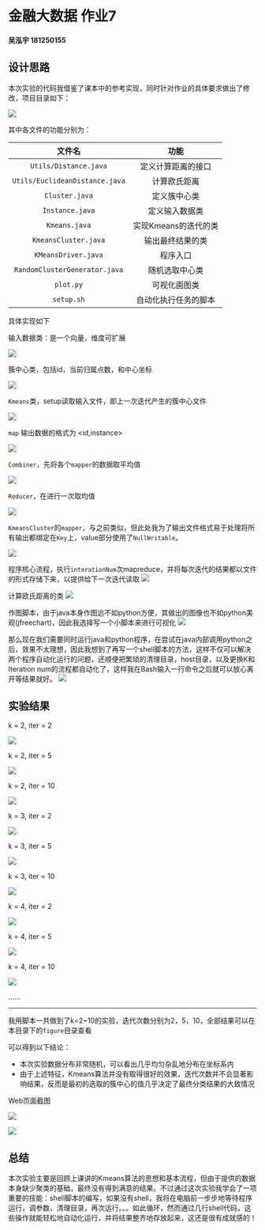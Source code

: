 # 金融大数据 作业7
####  吴泓宇 181250155


## 设计思路

本次实验的代码我借鉴了课本中的参考实现，同时针对作业的具体要求做出了修改，项目目录如下：

![](figure/1.png)

其中各文件的功能分别为：

|文件名|功能|
|:-:|:-:|
|`Utils/Distance.java`|定义计算距离的接口|
|`Utils/EuclideanDistance.java`|计算欧氏距离
|`Cluster.java`|定义簇中心类
|`Instance.java`|定义输入数据类
|`Kmeans.java`|实现Kmeans的迭代的类
|`KmeansCluster.java`|输出最终结果的类
|`KMeansDriver.java`|程序入口
|`RandomClusterGenerator.java`|随机选取中心类
|`plot.py`|可视化画图类
|`setup.sh`|自动化执行任务的脚本



具体实现如下

输入数据类：是一个向量，维度可扩展

![](figure/2.png)

簇中心类，包括id，当前归属点数，和中心坐标

![](figure/3.png)

`Kmeans`类，setup读取输入文件，即上一次迭代产生的簇中心文件

![](figure/4.png)

`map` 输出数据的格式为 <id,instance>

![](figure/5.png)

`Combiner`，先将各个`mapper`的数据取平均值

![](figure/6.png)

`Reducer`，在进行一次取均值


![](figure/7.png)

`KmeansCluster`的`mapper`，与之前类似，但此处我为了输出文件格式易于处理将所有输出都绑定在`Key`上，value部分使用了`NullWritable`。

![](figure/8.png)

程序核心流程，执行`interationNum`次mapreduce，并将每次迭代的结果都以文件的形式存储下来，以提供给下一次迭代读取
![](figure/9.png)

计算欧氏距离的类
![](figure/10.png)


作图脚本，由于java本身作图远不如python方便，其做出的图像也不如python美观(jfreechart)，因此我选择写一个小脚本来进行可视化
![](figure/13.png)

那么现在我们需要同时运行java和python程序，在尝试在java内部调用python之后，效果不太理想，因此我想到了再写一个shell脚本的方法，这样不仅可以解决两个程序自动化运行的问题，还顺便把繁琐的清理目录，host目录，以及更换K和Iteration num的流程都自动化了，这样我在Bash输入一行命令之后就可以放心离开等结果就好。
![](figure/14.png)




## 实验结果 

k = 2, iter = 2

![](figure/k=2,iter=2.png)

k = 2, iter = 5

![](figure/k=2,iter=5.png)

k = 2, iter = 10

![](figure/k=2,iter=10.png)

k = 3, iter = 2

![](figure/k=3,iter=2.png)

k = 3, iter = 5

![](figure/k=3,iter=5.png)

k = 3, iter = 10

![](figure/k=3,iter=10.png)

k = 4, iter = 2

![](figure/k=4,iter=2.png)

k = 4, iter = 5

![](figure/k=4,iter=5.png)

k = 4, iter = 10

![](figure/k=4,iter=10.png)


......


--------------------------------

我用脚本一共做到了k=2~10的实验，迭代次数分别为2，5，10，全部结果可以在本目录下的`figure`目录查看

可以得到以下结论：

- 本次实验数据分布非常随机，可以看出几乎均匀杂乱地分布在坐标系内
- 由于上述特征，Kmeans算法并没有取得很好的效果，迭代次数并不会显著影响结果，反而是最初的选取的簇中心的值几乎决定了最终分类结果的大致情况

Web页面截图

![](figure/11.png)

![](figure/12.png)

## 总结

本次实验主要是回顾上课讲的Kmeans算法的思想和基本流程，但由于提供的数据本身缺少聚类的基础，最终没有得到满意的结果。不过通过这次实验我学会了一项重要的技能：shell脚本的编写，如果没有shell，我将在电脑前一步步地等待程序运行，调参数，清理目录，再次运行。。。如此循环，然而通过几行shell代码，这些操作就能轻松地自动化运行，并将结果整齐地存放起来，这还是很有成就感的！